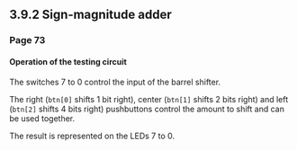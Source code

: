 3.9.2 Sign-magnitude adder
--------------------------

### Page 73

#### Operation of the testing circuit

The switches 7 to 0 control the input of the barrel shifter. 

The right (`btn[0]` shifts 1 bit right), center (`btn[1]` shifts 2 bits right) and left (`btn[2]` shifts 4 bits right) pushbuttons control the amount to shift and can be used together.  

The result is represented on the LEDs 7 to 0.
